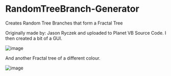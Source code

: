 # RandomTreeBranch-Generator
Creates Random Tree Branches that form a Fractal Tree

Originally made by: Jason Ryczek and uploaded to Planet VB Source Code. I then created a bit of a GUI.

![image](https://user-images.githubusercontent.com/91184178/136891162-0c23fd2c-1880-4d25-a053-14538a1a448a.png)

And another Fractal tree of a different colour.

![image](https://user-images.githubusercontent.com/91184178/136890990-3d655b29-5dc7-4bd8-a61a-d17f92ffca78.png)

